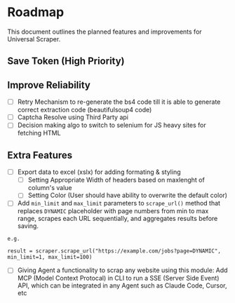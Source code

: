# Roadmap

This document outlines the planned features and improvements for Universal Scraper.

## Save Token (High Priority)

## Improve Reliability

- [ ] ⁠Retry Mechanism to re-generate the bs4 code till it is able to generate correct extraction code (beautifulsoup4 code)
- [ ] Captcha Resolve using Third Party api
- [ ] Decision making algo to switch to selenium for JS heavy sites for fetching HTML

## Extra Features

- [ ] Export data to excel (xslx) for adding formating & styling
    - [ ] Setting Appropriate Width of headers based on maxlenght of column's value
    - [ ] Setting Color (User should have ability to overwrite the default color)
- [ ] Add `min_limit` and `max_limit` parameters to `scrape_url()` method that replaces `DYNAMIC` placeholder with page numbers from min to max range, scrapes each URL sequentially, and aggregates results before saving.

```
e.g.

result = scraper.scrape_url("https://example.com/jobs?page=DYNAMIC", min_limit=1, max_limit=100)
```
- [ ] Giving Agent a functionality to scrap any website using this module: Add MCP (Model Context Protocal) in CLI to run a SSE (Server Side Event) API, which can be integrated in any Agent such as Claude Code, Cursor, etc
